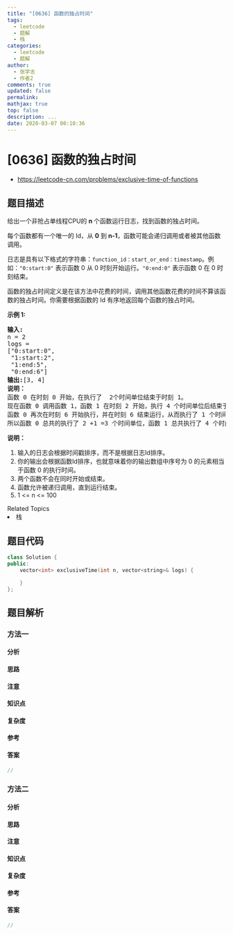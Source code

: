 ```yaml
---
title: "[0636] 函数的独占时间"
tags:
  - leetcode
  - 题解
  - 栈
categories:
  - leetcode
  - 题解
author:
  - 张学志
  - 作者2
comments: true
updated: false
permalink:
mathjax: true
top: false
description: ...
date: 2020-03-07 00:10:36
---
```



# [0636] 函数的独占时间
* https://leetcode-cn.com/problems/exclusive-time-of-functions


## 题目描述

<p>给出一个非抢占单线程CPU的 <strong>n </strong>个函数运行日志，找到函数的独占时间。</p>

<p>每个函数都有一个唯一的 Id，从 <strong>0</strong> 到<strong> n-1</strong>，函数可能会递归调用或者被其他函数调用。</p>

<p>日志是具有以下格式的字符串：<code>function_id：start_or_end：timestamp</code>。例如：<code>&quot;0:start:0&quot;</code>&nbsp;表示函数 0 从 0 时刻开始运行。<code>&quot;0:end:0&quot;</code>&nbsp;表示函数 0 在 0 时刻结束。</p>

<p>函数的独占时间定义是在该方法中花费的时间，调用其他函数花费的时间不算该函数的独占时间。你需要根据函数的 Id 有序地返回每个函数的独占时间。</p>

<p><strong>示例 1:</strong></p>

<pre><strong>输入:</strong>
n = 2
logs = 
[&quot;0:start:0&quot;,
 &quot;1:start:2&quot;,
 &quot;1:end:5&quot;,
 &quot;0:end:6&quot;]
<strong>输出:</strong>[3, 4]
<strong>说明：</strong>
函数 0 在时刻 0 开始，在执行了  2个时间单位结束于时刻 1。
现在函数 0 调用函数 1，函数 1 在时刻 2 开始，执行 4 个时间单位后结束于时刻 5。
函数 0 再次在时刻 6 开始执行，并在时刻 6 结束运行，从而执行了 1 个时间单位。
所以函数 0 总共的执行了 2 +1 =3 个时间单位，函数 1 总共执行了 4 个时间单位。
</pre>

<p><strong>说明：</strong></p>

<ol>
	<li>输入的日志会根据时间戳排序，而不是根据日志Id排序。</li>
	<li>你的输出会根据函数Id排序，也就意味着你的输出数组中序号为 0 的元素相当于函数 0 的执行时间。</li>
	<li>两个函数不会在同时开始或结束。</li>
	<li>函数允许被递归调用，直到运行结束。</li>
	<li>1 &lt;= n &lt;= 100</li>
</ol>
<div><div>Related Topics</div><div><li>栈</li></div></div>


## 题目代码

```cpp
class Solution {
public:
    vector<int> exclusiveTime(int n, vector<string>& logs) {

    }
};
```


## 题目解析


### 方法一

#### 分析

#### 思路

#### 注意

#### 知识点

#### 复杂度

#### 参考

#### 答案

```cpp
//
```


### 方法二

#### 分析

#### 思路

#### 注意

#### 知识点

#### 复杂度

#### 参考

#### 答案

```cpp
//
```


